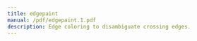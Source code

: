 ```yaml
---
title: edgepaint
manual: /pdf/edgepaint.1.pdf
description: Edge coloring to disambiguate crossing edges.
---
```


